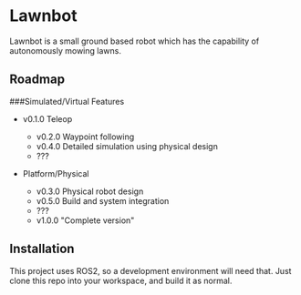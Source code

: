 # Lawnbot

Lawnbot is a small ground based robot which has the capability of autonomously mowing lawns.

## Roadmap

###Simulated/Virtual Features

 * v0.1.0 Teleop
   * v0.2.0 Waypoint following
   * v0.4.0 Detailed simulation using physical design
   * ???

 * Platform/Physical
   * v0.3.0 Physical robot design
   * v0.5.0 Build and system integration
   * ???
   * v1.0.0 "Complete version"

## Installation

This project uses ROS2, so a development environment will need that. Just clone this repo into your workspace, and build it as normal.
